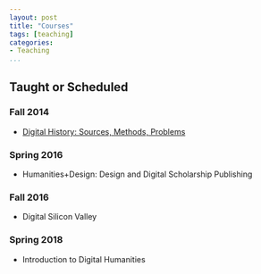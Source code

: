 ```yaml
---
layout: post
title: "Courses"
tags: [teaching]
categories: 
- Teaching
...
```


## Taught or Scheduled

### Fall 2014

-   [Digital History: Sources, Methods, Problems](http://jasonheppler.org/teaching/hist205f.2014/)

### Spring 2016

-   Humanities+Design: Design and Digital Scholarship Publishing

### Fall 2016

-   Digital Silicon Valley

### Spring 2018

-	Introduction to Digital Humanities

